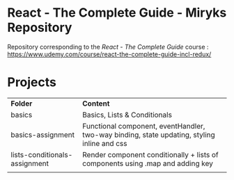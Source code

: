# React - The Complete Guide - Miryks Repository
Repository corresponding to the <i>React - The Complete Guide</i> course : https://www.udemy.com/course/react-the-complete-guide-incl-redux/

<h1>Projects</h1>
<table>
  <tr>
    <td><b>Folder</b></td>
    <td><b>Content</b></td>
  </tr>
  <tr>
    <td>basics</td>
    <td>Basics, Lists & Conditionals</td>
  </tr>
  <tr>
    <td>basics-assignment</td>
    <td>Functional component, eventHandler, two-way binding, state updating, styling inline and css</td>
  </tr>
  <tr>
    <td>lists-conditionals-assignment</td>
    <td>Render component conditionally  + lists of components using .map and adding key</td>
  </tr>
  <tr>
    <td></td>
    <td></td>
  </tr>
</table>

